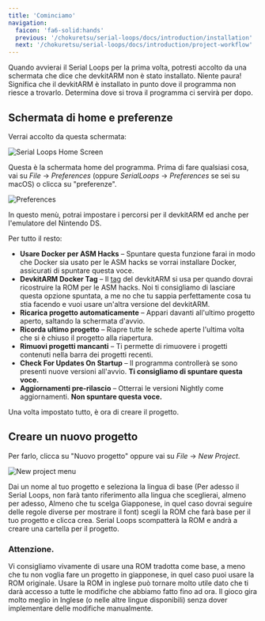 ```yaml
---
title: 'Cominciamo'
navigation:
  faicon: 'fa6-solid:hands'
  previous: '/chokuretsu/serial-loops/docs/introduction/installation'
  next: '/chokuretsu/serial-loops/docs/introduction/project-workflow'
---
```


Quando avvierai il Serial Loops per la prima volta, potresti accolto da una schermata che dice che devkitARM non è stato installato.
Niente paura! Significa che il devkitARM è installato in punto dove il programma non riesce a trovarlo. Determina dove si trova il programma
ci servirà per dopo.

## Schermata di home e preferenze
Verrai accolto da questa schermata:

![Serial Loops Home Screen](/images/chokuretsu/serial-loops/home-screen.png)

Questa è la schermata home del programma. Prima di fare qualsiasi cosa, vai su _File_ &rarr; _Preferences_ (oppure _SerialLoops_ &rarr; _Preferences_ se sei su macOS) o clicca su "preferenze".

![Preferences](/images/chokuretsu/serial-loops/preferences.png)

In questo menù, potrai impostare i percorsi per il devkitARM ed anche per l'emulatore del Nintendo DS.

Per tutto il resto:

* **Usare Docker per ASM Hacks** &ndash; Spuntare questa funzione farai in modo che Docker sia usato per le ASM hacks se vorrai installare Docker,
  assicurati di spuntare questa voce.
* **DevkitARM Docker Tag** &ndash; Il [tag](https://hub.docker.com/r/devkitpro/devkitarm/tags) del devkitARM si usa per quando dovrai
  ricostruire la ROM per le ASM hacks. Noi ti consigliamo di lasciare questa opzione spuntata, a me no che tu sappia perfettamente cosa tu stia facendo e vuoi
  usare un'altra versione del devkitARM.
* **Ricarica progetto automaticamente** &ndash; Appari davanti all'ultimo progetto aperto, saltando la schermata d'avvio.
* **Ricorda ultimo progetto** &ndash; Riapre tutte le schede aperte l'ultima volta che si è chiuso il progetto alla riapertura.
* **Rimuovi progetti mancanti** &ndash; Ti permette di rimuovere i progetti contenuti nella barra dei progetti recenti.
* **Check For Updates On Startup** &ndash; Il programma controllerà se sono presenti nuove versioni all'avvio. **Ti consigliamo di spuntare questa voce.**
* **Aggiornamenti pre-rilascio** &ndash; Otterrai le versioni Nightly come aggiornamenti. **Non spuntare questa voce.**

Una volta impostato tutto, è ora di creare il progetto.

## Creare un nuovo progetto
Per farlo, clicca su "Nuovo progetto" oppure vai su _File_ &rarr; _New Project_.

![New project menu](/images/chokuretsu/serial-loops/project-creation.png)

Dai un nome al tuo progetto e seleziona la lingua di base (Per adesso il Serial Loops, non farà tanto riferimento alla lingua che sceglierai, almeno per
adesso,
Almeno che tu scelga Giapponese, in quel caso dovrai seguire delle regole diverse per mostrare il font) scegli la ROM che farà base per il tuo progetto e clicca crea. Serial Loops scompatterà la ROM e andrà a creare una cartella per il progetto.

### Attenzione.
Vi consigliamo vivamente di usare una ROM tradotta come base, a meno che tu non voglia fare un progetto in giapponese, in quel caso puoi usare la ROM
originale. Usare la ROM in inglese può tornare molto utile dato che ti darà accesso a tutte le modifiche che abbiamo fatto fino ad ora.
Il gioco gira molto meglio in Inglese (o nelle altre lingue disponibili) senza dover implementare delle modifiche manualmente.